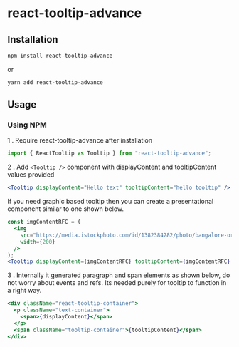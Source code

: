 # react-tooltip-advance

[download-url]: https://npmjs.org/package/react-tooltip

## Installation

```sh
npm install react-tooltip-advance
```

or

```sh
yarn add react-tooltip-advance
```

## Usage

### Using NPM

1 . Require react-tooltip-advance after installation

```js
import { ReactTooltip as Tooltip } from "react-tooltip-advance";
```

2 . Add `<Tooltip />` component with displayContent and tooltipContent values provided

```jsx
<Tooltip displayContent="Hello text" tooltipContent="hello tooltip" />
```

If you need graphic based tooltip then you can create a presentational component similar to one shown below.

```jsx
const imgContentRFC = (
  <img
    src="https://media.istockphoto.com/id/1382384282/photo/bangalore-or-bengaluru.jpg?s=612x612&w=0&k=20&c=6pxwL3JxNV2B_NZSLMZLhrSLqAbyCPlGuSZYKImpjKQ="
    width={200}
  />
);
<Tooltip displayContent={imgContentRFC} tooltipContent={imgContentRFC} />;
```

3 . Internally it generated paragraph and span elements as shown below, do not worry about events and refs. Its needed purely for tooltip to function in a right way.

```jsx
<div className="react-tooltip-container">
  <p className="text-container">
    <span>{displayContent}</span>
  </p>
  <span className="tooltip-container">{tooltipContent}</span>
</div>
```
